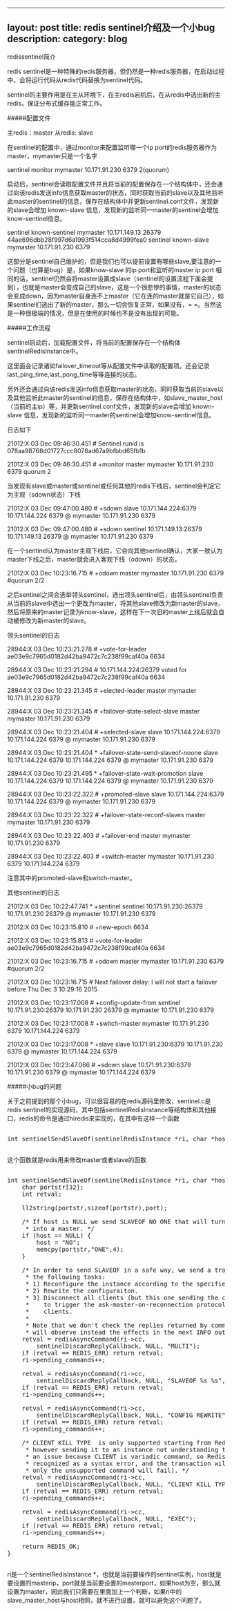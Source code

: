 
---
layout: post
title: redis sentinel介绍及一个小bug
description: 
category: blog
---


redissentinel简介

redis sentinel是一种特殊的redis服务器，但仍然是一种redis服务器，在启动过程中，会将运行代码从redis代码替换为sentinel代码。

sentinel的主要作用是在主从环境下，在主redis宕机后，在从redis中选出新的主redis，保证分布式缓存能正常工作。

#####配置文件

主redis：master
从redis: slave

在sentinel的配置中，通过monitor来配置监听哪一个ip port的redis服务器作为master，mymaster只是一个名字

sentinel monitor mymaster 10.171.91.230 6379 2(quorum)

启动后，sentinel会读取配置文件并且将当前的配置保存在一个结构体中，还会通过向该redis发送info信息获取master的状态，同时获取当前的slave以及其他监听此master的sentinel的信息，保存在结构体中并更新sentinel.conf文件，发现新的slave会增加 known-slave 信息，发现新的监听同一master的sentinel会增加know-sentinel信息。

sentinel known-sentinel mymaster 10.171.149.13 26379 44ae696dbb28f997d6a1993f514cca8d4999fea0
sentinel known-slave mymaster 10.171.91.230 6379

这部分是sentinel自己维护的，但是我们也可以提前设置有哪些slave,要注意的一个问题（也算是bug）是，如果know-slave 的ip port和监听的master ip port 相同的话，sentinel仍然会将master设置成slave（sentinel的设置流程下面会提到），也就是master会变成自己的slave，这是一个很悲惨的事情，master的状态会变成down，因为master自身连不上master（它在连的master就是它自己），如果sentinel们选出了新的master，那么一切会恢复正常，如果没有，= =。当然这是一种很极端的情况，但是在使用的时候也不是没有出现的可能。

#####工作流程

sentinel启动后，加载配置文件，将当前的配置保存在一个结构体sentinelRedisInstance中。

这里面会记录诸如failover_timeout等从配置文件中读取的配置项。还会记录last_ping_time,last_pong_time等等连接的状态。

另外还会通过向该redis发送info信息获取master的状态，同时获取当前的slave以及其他监听此master的sentinel的信息，保存在结构体中，如slave_master_host（当前的主ip）等，并更新sentinel.conf文件，发现新的slave会增加 known-slave 信息，发现新的监听同一master的sentinel会增加know-sentinel信息。

日志如下

21012:X 03 Dec 09:46:30.451 # Sentinel runid is 078aa98768d01727ccc8078ad67a9bfbbd65fb1b

21012:X 03 Dec 09:46:30.451 # +monitor master mymaster 10.171.91.230 6379 quorum 2

当发现有slave或master或sentinel或任何其他的redis下线后，sentinel会判定它为主观（sdown状态）下线

21012:X 03 Dec 09:47:00.480 # +sdown slave 10.171.144.224:6379 10.171.144.224 6379 @ mymaster 10.171.91.230 6379

21012:X 03 Dec 09:47:00.480 # +sdown sentinel 10.171.149.13:26379 10.171.149.13 26379 @ mymaster 10.171.91.230 6379

在一个sentinel认为master主观下线后，它会向其他sentinel确认，大家一致认为master下线之后，master就会进入客观下线（odown）的状态。

21012:X 03 Dec 10:23:16.715 # +odown master mymaster 10.171.91.230 6379 #quorum 2/2

之后sentinel之间会选举领头sentinel，选出领头sentinel后，由领头sentinel负责从当前的slave中选出一个更改为master，将其他slave修改为新master的slave，然后将原来的master记录为know-slave，这样在下一次旧的master上线后就会自动被修改为新master的slave。

领头sentinel的日志

28944:X 03 Dec 10:23:21.278 # +vote-for-leader ae03e9c7965d0182d42ba9472c7c238f99caf40a 6634

28944:X 03 Dec 10:23:21.294 # 10.171.144.224:26379 voted for ae03e9c7965d0182d42ba9472c7c238f99caf40a 6634

28944:X 03 Dec 10:23:21.345 # +elected-leader master mymaster 10.171.91.230 6379

28944:X 03 Dec 10:23:21.345 # +failover-state-select-slave master mymaster 10.171.91.230 6379

28944:X 03 Dec 10:23:21.404 # +selected-slave slave 10.171.144.224:6379 10.171.144.224 6379 @ mymaster 10.171.91.230 6379

28944:X 03 Dec 10:23:21.404 * +failover-state-send-slaveof-noone slave 10.171.144.224:6379 10.171.144.224 6379 @ mymaster 10.171.91.230 6379

28944:X 03 Dec 10:23:21.495 * +failover-state-wait-promotion slave 10.171.144.224:6379 10.171.144.224 6379 @ mymaster 10.171.91.230 6379

28944:X 03 Dec 10:23:22.322 # +promoted-slave slave 10.171.144.224:6379 10.171.144.224 6379 @ mymaster 10.171.91.230 6379

28944:X 03 Dec 10:23:22.322 # +failover-state-reconf-slaves master mymaster 10.171.91.230 6379

28944:X 03 Dec 10:23:22.403 # +failover-end master mymaster 10.171.91.230 6379

28944:X 03 Dec 10:23:22.403 # +switch-master mymaster 10.171.91.230 6379 10.171.144.224 6379

注意其中的promoted-slave和switch-master。

其他sentinel的日志

21012:X 03 Dec 10:22:47.741 * +sentinel sentinel 10.171.91.230:26379 10.171.91.230 26379 @ mymaster 10.171.91.230 6379

21012:X 03 Dec 10:23:15.810 # +new-epoch 6634

21012:X 03 Dec 10:23:15.813 # +vote-for-leader ae03e9c7965d0182d42ba9472c7c238f99caf40a 6634

21012:X 03 Dec 10:23:16.715 # +odown master mymaster 10.171.91.230 6379 #quorum 2/2

21012:X 03 Dec 10:23:16.715 # Next failover delay: I will not start a failover before Thu Dec  3 10:29:16 2015

21012:X 03 Dec 10:23:17.008 # +config-update-from sentinel 10.171.91.230:26379 10.171.91.230 26379 @ mymaster 10.171.91.230 6379

21012:X 03 Dec 10:23:17.008 # +switch-master mymaster 10.171.91.230 6379 10.171.144.224 6379

21012:X 03 Dec 10:23:17.008 * +slave slave 10.171.91.230:6379 10.171.91.230 6379 @ mymaster 10.171.144.224 6379

21012:X 03 Dec 10:23:47.066 # +sdown slave 10.171.91.230:6379 10.171.91.230 6379 @ mymaster 10.171.144.224 6379

#####小bug的问题

关于之前提到的那个小bug，可以很容易的在redis源码里修改，sentinel.c是redis sentinel的实现源码，其中包括sentinelRedisInstance等结构体和其他接口，redis的命令是通过hiredis来实现的，在其中有这样一个函数

<pre class="brush: cpp">

int sentinelSendSlaveOf(sentinelRedisInstance *ri, char *host, int port);

</pre>


这个函数就是redis用来修改master或者slave的函数

<pre class="brush: cpp">

int sentinelSendSlaveOf(sentinelRedisInstance *ri, char *host, int port) {
    char portstr[32];
    int retval;

    ll2string(portstr,sizeof(portstr),port);

    /* If host is NULL we send SLAVEOF NO ONE that will turn the instance
     * into a master. */
    if (host == NULL) {
        host = "NO";
        memcpy(portstr,"ONE",4);
    }

    /* In order to send SLAVEOF in a safe way, we send a transaction performing
     * the following tasks:
     * 1) Reconfigure the instance according to the specified host/port params.
     * 2) Rewrite the configuraiton.
     * 3) Disconnect all clients (but this one sending the commnad) in order
     *    to trigger the ask-master-on-reconnection protocol for connected
     *    clients.
     *
     * Note that we don't check the replies returned by commands, since we
     * will observe instead the effects in the next INFO output. */
    retval = redisAsyncCommand(ri->cc,
        sentinelDiscardReplyCallback, NULL, "MULTI");
    if (retval == REDIS_ERR) return retval;
    ri->pending_commands++;

    retval = redisAsyncCommand(ri->cc,
        sentinelDiscardReplyCallback, NULL, "SLAVEOF %s %s", host, portstr);
    if (retval == REDIS_ERR) return retval;
    ri->pending_commands++;

    retval = redisAsyncCommand(ri->cc,
        sentinelDiscardReplyCallback, NULL, "CONFIG REWRITE");
    if (retval == REDIS_ERR) return retval;
    ri->pending_commands++;

    /* CLIENT KILL TYPE <type> is only supported starting from Redis 2.8.12,
     * however sending it to an instance not understanding this command is not
     * an issue because CLIENT is variadic command, so Redis will not
     * recognized as a syntax error, and the transaction will not fail (but
     * only the unsupported command will fail). */
    retval = redisAsyncCommand(ri->cc,
        sentinelDiscardReplyCallback, NULL, "CLIENT KILL TYPE normal");
    if (retval == REDIS_ERR) return retval;
    ri->pending_commands++;

    retval = redisAsyncCommand(ri->cc,
        sentinelDiscardReplyCallback, NULL, "EXEC");
    if (retval == REDIS_ERR) return retval;
    ri->pending_commands++;

    return REDIS_OK;
}

</pre>

ri是一个sentinelRedisInstance *，也就是当前要操作的sentinel实例，host就是要设置的masterip，port就是当前要设置的masterport，如果host为空，那么就设置为master，因此我们只需要在里面加上一个判断，如果ri中的slave_master_host与host相同，就不进行设置，就可以避免这个问题了。

